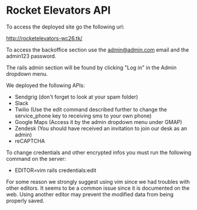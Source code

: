 # Rocket Elevators API

To access the deployed site go the following url:

http://rocketelevators-wc26.tk/

To access the backoffice section use the admin@admin.com email and the admin123 password.

The rails admin section will be found by clicking "Log in" in the Admin dropdown menu.

We deployed the following APIs:

- Sendgrig (don't forget to look at your spam folder)
- Slack
- Twilio (Use the edit command described further to change the service_phone key to receiving sms to your own phone)
- Google Maps (Access it by the admin dropdown menu under GMAP)
- Zendesk (You should have received an invitation to join our desk as an admin)
- reCAPTCHA

To change credentials and other encrypted infos you must run the following command on the server:

- EDITOR=vim rails credentials:edit

For some reason we strongly suggest using vim since we had troubles with other editors. It seems to be a common issue since it is documented on the web. Using another editor may prevent the modified data from being properly saved.

